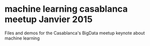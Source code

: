 # machine learning casablanca meetup Janvier 2015
Files and demos for the Casablanca's BigData meetup keynote about machine learning
